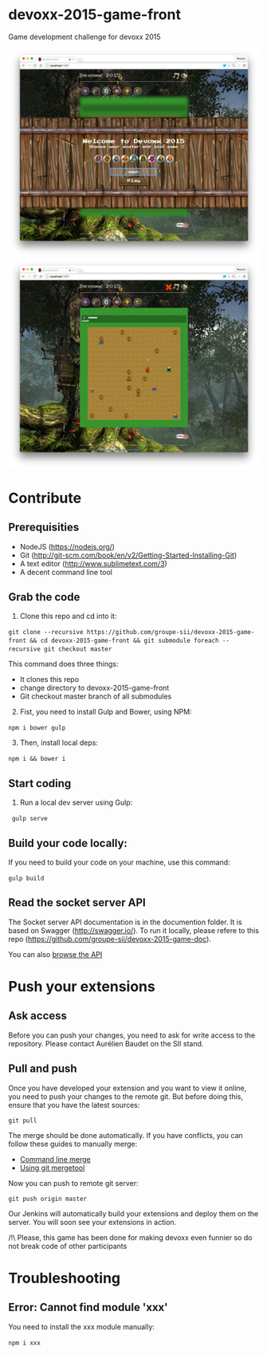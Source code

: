 # devoxx-2015-game-front
Game development challenge for devoxx 2015

![Alt text](screenshots/0.png?raw=true "Devoxx ♥ 2015")
![Alt text](screenshots/1.png?raw=true "Devoxx ♥ 2015")

# Contribute

## Prerequisities

- NodeJS (https://nodejs.org/)
- Git (http://git-scm.com/book/en/v2/Getting-Started-Installing-Git)
- A text editor (http://www.sublimetext.com/3)
- A decent command line tool

## Grab the code

1) Clone this repo and cd into it:

```git clone --recursive https://github.com/groupe-sii/devoxx-2015-game-front && cd devoxx-2015-game-front && git submodule foreach --recursive git checkout master```

This command does three things:
- It clones this repo
- change directory to devoxx-2015-game-front
- Git checkout master branch of all submodules

2) Fist, you need to install Gulp and Bower, using NPM:

```npm i bower gulp```

3) Then, install local deps:

```npm i && bower i```

## Start coding

1) Run a local dev server using Gulp:

``` gulp serve```

## Build your code locally:

If you need to build your code on your machine, use this command:

```gulp build```

## Read the socket server API

The Socket server API documentation is in the documention folder. It is based on Swagger (http://swagger.io/). 
To run it locally, please refere to this repo (https://github.com/groupe-sii/devoxx-2015-game-doc).

You can also [browse the API](http://game.api.devoxx.sii.fr/)


# Push your extensions

## Ask access

Before you can push your changes, you need to ask for write access to the repository. Please contact Aurélien Baudet on the SII stand.

## Pull and push

Once you have developed your extension and you want to view it online, you need to push your changes to the remote git. But before doing this, ensure that you have the latest sources:
```
git pull
```

The merge should be done automatically. If you have conflicts, you can follow these guides to manually merge:
- [Command line merge](https://help.github.com/articles/resolving-a-merge-conflict-from-the-command-line/)
- [Using git mergetool](http://www.gitguys.com/topics/merging-with-a-gui/)

 
Now you can push to remote git server:
```
git push origin master
```

Our Jenkins will automatically build your extensions and deploy them on the server. You will soon see your extensions in action.

/!\ Please, this game has been done for making devoxx even funnier so do not break code of other participants


# Troubleshooting
## Error: Cannot find module 'xxx'
You need to install the xxx module manually:

```npm i xxx```

